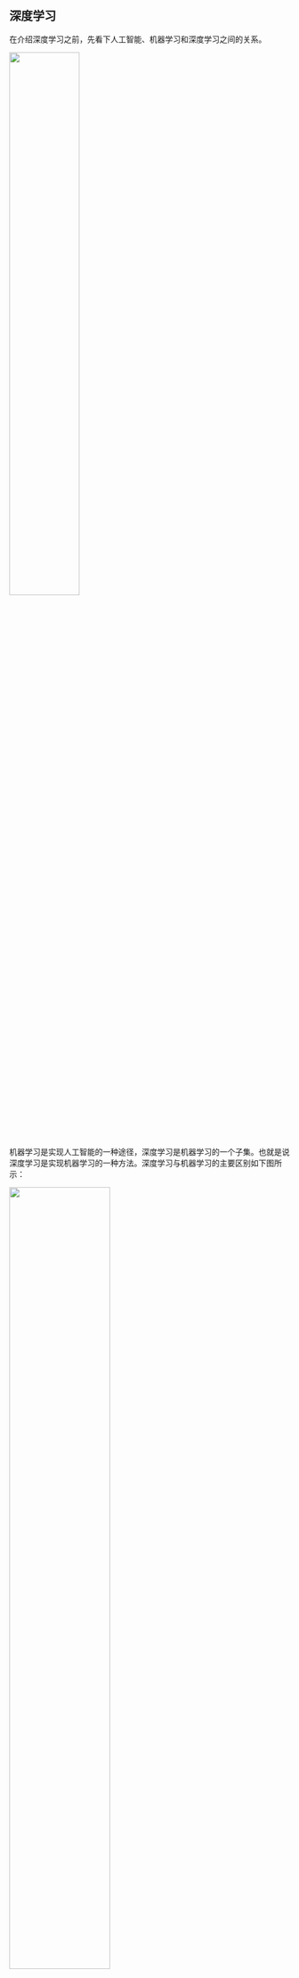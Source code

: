 ## 深度学习

在介绍深度学习之前，先看下人工智能、机器学习和深度学习之间的关系。

<img src="./images/001.png" style="width: 50%">

机器学习是实现人工智能的一种途径，深度学习是机器学习的一个子集。也就是说深度学习是实现机器学习的一种方法。深度学习与机器学习的主要区别如下图所示：

<img src="./images/002.png" style="width: 60%">

传统机器学习依赖人工设计特征，并进行特征提取，而深度学习方法不需要人工，而依赖算法自动提取特征。深度学习模拟人类大脑的运行方式，从经验中学习获取知识。这也是深度学习被看作黑盒子，可解释性差的原因。



## 神经网络

神经网络（Neural Network）也称人工神经元网络（Artificial Neural Network，简称ANN），是一种模仿生物大脑神经元相互连接和传递信息的计算模型。它由大量神经元组成，这些神经元通过权重相互连接，形成一个复杂的网络结构。

神经网络通常由以下几个元素组成：

- 神经元（Neuron）：神经元是网络的基本单元，它接收输入信号并产生输出信号

- 连接（Connection）：连接是神经元之间的路径，通过连接传递信号

- 权重（Weight）：权重是连接的强度，它决定了信号在神经元之间的传递效果

- 偏置（Bias）：偏置是神经元的额外输入，用于调整神经元的激活水平

- 激活函数（Activation Function）：激活函数用于对神经元的输入进行非线性变换，常见的激活函数包括sigmoid、ReLu等

  <img src="./images/003.png" style="width: 60%">

- 输入层（Input Layer）：输入层接收输入数据，并将其传递给后续的神经元

- 隐藏层（Hidden Layer）：隐藏层位于输入层和输出层之间，用于处理和抽象输入数据

- 输出层（Output Layer）：输出层产生最终的输出结果

  <img src="./images/004.png" style="width: 45%">

神经元是神经网络中的基本单元，它接收多个输入信号，通过一定的计算产生输出信号，并将输出信号传递给下一层神经元。神经元的数学模型可以这样来理解：多个输入信号线性加权相加，与阈值（b）相比较，所得结果由激活函数处理，最终产生输出信号。



## 激活函数

### 激活函数的作用

1. **引入非线性变换**
   现实世界的问题（如图像分类、语言翻译）本质是非线性的。激活函数通过对神经元输出进行非线性映射（如 `y = max(0, x)`），使网络能够学习输入与输出之间的复杂关系。
   **例**：没有激活函数时，多层网络的输出只是输入的线性组合（`y = W2·(W1·x + b1) + b2 = (W2·W1)·x + (W2·b1 + b2)`），与单层网络等价。
2. **控制神经元输出范围**
   将输出值映射到特定区间（如 [0,1] 或 [-1,1]），避免数值爆炸，便于后续层处理。
   **例**：Sigmoid 将输出压缩到 [0,1]，适合表示概率；ReLU 将负数截断为 0，增强模型稀疏性。
3. **缓解梯度消失/爆炸**
   合理的激活函数（如 ReLU）可使梯度在反向传播时保持较大数值，加速深层网络训练。
   **反例**：Sigmoid 的梯度在 |x|>5 时接近 0，导致深层网络梯度消失，难以训练。



### 常用激活函数

#### Sigmoid

- **公式**
  $$
  \delta(x) = \frac{1}{1 + e^{-x}}
  $$
  
- **输出范围**：(0, 1)

- **特点**：

  - 输出可解释为概率（如二分类的正例概率）
  - 梯度易消失（x>5 或 x<-5 时梯度≈0），隐藏层不推荐

- **适用场景**：二分类问题的**输出层**（如逻辑回归）



#### Tanh（双曲正切）

- **公式**
  $$
  tanh(x) = \frac{e^x - e^{-x}}{e^x + e^{-x}}
  $$
  
- **输出范围**：(-1, 1)

- **特点**：

  - 相比 Sigmoid 中心对称（均值为 0），梯度消失问题较轻
  - 仍存在梯度消失，且计算成本高于 ReLU

- **适用场景**：早期 RNN 隐藏层（如 LSTM 的门控机制）



#### ReLU（Rectified Linear Unit）

- **公式**
  $$
  ReLU = max(0, x)
  $$
  
- **输出范围**：[0, +∞)

- **特点**：

  - 计算极简单（仅比较和取最大值），训练速度快
  - 缓解梯度消失（x>0 时梯度=1），适合深层网络
  - **神经元死亡问题**：x<0 时输出 0 且梯度=0，神经元可能永久“死亡”

- **适用场景**：**隐藏层首选**（CNN、MLP、Transformer 等），尤其大规模网络



#### Leaky ReLU（ReLU 变种）

- **公式**：`LeakyReLU(x) = max(αx, x)`（α 通常=0.01）
  $$
  LeadkyReLU(x) = max(\alpha * x, x)
  $$
  
- **特点**：

  - 解决神经元死亡问题（x<0 时输出微小负值，梯度=α）。
  - α 是超参数，需调优（通常设为 0.01）。

- **适用场景**：替代 ReLU，尤其训练不稳定时（如小数据集）。



#### Swish

- **公式**
  $$
  Switch(x) = x*\delta(x)
  \\
  \delta 表示 sigmoid
  $$
  
- **特点**：

  - 平滑非线性，实验性能优于 ReLU（ImageNet 分类准确率更高）
  - 自带正则化效果，泛化能力强

- **适用场景**：CNN、Transformer 隐藏层（TensorFlow 默认使用）



#### Mish（Swish 改进版）

- **公式**：`Mish(x) = x · tanh(softplus(x))`（softplus(x)=ln(1+e^x)）
  $$
  Mish(x) = x*tanh(softplus(x))
  $$
  
  $$
  softplus(x) = ln(1+e^x)
  $$
  
  
  
- **特点**：

  - 理论上性能最优（连续可微，无死区），适合高精度模型
  - 计算复杂度高（涉及 tanh 和 softplus），推理速度较慢

- **适用场景**：资源充足的实验性模型（如竞赛、学术研究）



#### Softmax

- **公式**
  $$
  \sigma(\overrightarrow{z})_i=\frac{e^{z_i}}{\sum_{j=1}^{k}e^{z_j}}
  $$
  

- **输出范围**：(0, 1)，且所有类别输出之和=1

- **特点**：将得分转换为概率分布，多分类任务标配

- **适用场景**：多分类问题的**输出层**（如 ImageNet 1000 类分类）



#### GELU（Gaussian Error Linear Unit）

- **公式**
  $$
  GELU(x) = x*\phi(x)
  \\
  \phi是标准正态分布的累积分布函数
  $$
  

- **特点**：
  
  - 融合了随机性（类似 Dropout）和平滑性，适合自然语言处理
  - Transformer 模型（如 BERT、GPT）的默认激活函数
  
- **适用场景**：NLP 模型（Transformer、BERT、LLaMA）



## 如何训练神经网络

### 定义网络结构

训练神经网络之前，我们要先确定神经元网络的层数、每层神经元数量以及连接方式。输入层和输出层节点数量都是确定的。通常情况下，输入层的神经元数量等于数据集特征的数量，输出层神经元的数量等于数据集标签的数量。但是，隐藏层及其神经元的数量是无法简单确定的。

下面是常用的隐藏层确定规则：

1. 没有隐藏层。仅能够表示线性可分函数或决策
2. 隐藏层数=1。可以拟合任何“从一个有限空间到另一个有限空间的连续映射”的函数
3. 隐藏层数=2。搭配适当的激活函数可以表示任意精度的任意决策边界，并且可以拟合任何精度的任何平滑映射
4. 隐藏层数>2。多出来的隐藏层可以学习复杂的描述（某种自动特征工程）

在一些较大规模的深度学习模型中，隐藏层数量可能会达到几十或者上百。

隐藏层节点数的选择对网络性能的影响很大。若节点太少，网络获取的有用信息就少，容错性差，可能出现欠拟合（underfitting）问题；若节点过多，不但训练时间和训练难度增加，还可能出现过拟合（overfitting）问题。

下面是一个国外论文给出的隐藏节点确定规则：
$$
N_h = \frac{N_s}{\alpha * (N_i + N_o)}
\\
N_i 表示输入层神经元个数；N_o表示输出层神经元个数；N_s表示数据集的样本数；\alpha是一个变量，取值范围2-10
$$
另外，还有一些经验可以参考：

- 隐藏神经元的数量应在输入层和输出层的大小之间
- 隐藏神经元数量应为输入层大小的2/3加上输出层大小的2/3
- 隐藏神经元数量应小于输入层大小的两倍



### 前向传播

确定了神经元网络结构，就可以计算前向传播系数了。在神经元网络中，前向传播是指信息从输入层开始，依次通过隐藏层和输出层，最终得到输出结果的过程。在这个过程中，每个神经元都会对输入结果进行处理，并将处理结果传递给下一个神经元，直到达到输出层。

<img src="./images/005.png" style="width: 35%">

在上述网络的输入层中，x1、x2、x3为输入值，x0为偏置，θ为权重；在隐藏层中，α1、α2为输入层神经元的激活值，α0为偏置，θ为权重；输出层中的α1为最终输出。

在首次迭代时，权重θ通常为随机取值，但也有一些专用的初始化值的方案，比如：Xavier初始化 和 He初始化 等。



### 反向传播

前向传播完成后，我们首次计算出了网络中所有激活值，但这个激活值不一定能满足要求，因为训练的初始权重和偏置使用的是一个随机值或经验值。所以，我们要衡量一下输出误差的大小。衡量误差的方法是将输出结果与真实值进行比较，计算出误差。
$$
\delta_i^{(3)}=\alpha_i^{(3)}-y_i
\\
\alpha_i^{(3)} 表示第三层第i个神经元的预测值，y_i表示真实值，\delta_i^{(3)} 表示第三层第i个神经元的误差
$$
运用反向传播，可以计算除输入层外的所有层的误差。



### 损失函数

计算出每一个神经元的误差后，我们用梯度下降算法使整个神经元网络的总误差最小或达到最大训练次数。这个过程会不断更新每一层神经元网络的权重和偏置。当训练过程结束时，此时网络中的权重和偏置就是最优值。常用的梯度下降损失函数包括均方误差（MSE）和交叉熵（Cross-entropy）等

均方误差：
$$
MSE=\frac{1}{n}\sum_{i=1}^n(y_i^`-y_i)^2
\\
y_i^` 是第i个神经元预测值；y_i是实际值
$$
交叉熵：
$$
CE=-\frac{1}{N}\sum_{i=1}^N{[y_ilog(p_i)+(1-y_i)log(1-p_i)]}
\\
其中：N为样本数量；p_i是经过激活函数计算后的激活值；y_i是实际值
$$





### 优化器

有了损失函数计算出每个神经元的损失，接下来就需要更新我们的上一轮的权重和偏置了，我们在之前传统的机器学习模型中几乎都是使用的固定学习速率。

神经网络中的**优化器（Optimizer）** 是模型训练的“引擎”，核心作用是**根据损失函数的梯度调整模型参数（权重和偏置）**，使模型逐步逼近最优解。没有优化器，模型无法从数据中学习（参数无法更新），训练过程无法推进。

#### 优化器的核心作用

**参数更新：最小化损失函数**

神经网络的训练目标是最小化损失函数 （ 为模型参数）。优化器通过以下步骤实现：

1. **计算梯度**：通过反向传播求损失函数对参数的梯度 （参数变化对损失的影响率）
2. **调整参数**：沿梯度负方向更新参数，使损失减小：其中 为学习速率（步长），由优化器控制



**加速收敛：比原始梯度下降更快达到最优**

原始梯度下降（GD）存在缺陷：

- **全量数据计算**：每次迭代需遍历所有样本，计算成本高（大数据集不可行）
- **收敛慢**：学习速率固定，难以平衡“前期快速下降”和“后期精细调整”的诉求

优化器通过改进策略（如自适应学习率、动量）解决这些问题，例如：

- **SGD（随机梯度下降）**：每次用单个样本更新，速度快但梯度噪声大
- **Adam**：结合动量和自适应学习速率，收敛速度比GD快10-100倍



**避免局部最优：跳出次优解**

复杂损失函数的曲面存在多个局部最小值，原始梯度下降容易陷入次优解。优化器通过以下机制改进：

- **动量（Momentum）**：积累历史梯度方向，类似物理惯性，帮助冲过局部最小值
- **自适应学习率**：如Adam对不同参数设置不同学习率，避免在平坦区域学习过慢



**稳定训练：防止梯度爆炸/消失**

- **梯度裁剪**：优化器可配合梯度裁剪（如`clipvalue=1.0`），限制梯度最大范数，避免参数更新幅度过大
- **学习率衰减**：优化器内置学习速率调度器（如StepLR），随训练轮次减小学习率，稳定收敛



#### 优化器如何解决梯度下降的痛点

| 原始方法       | 痛点                         | 优化器解决方案（举例）                 |
| -------------- | ---------------------------- | -------------------------------------- |
| 梯度下降（GD） | 全量数据计算，速度慢         | SGD/Adam（随机采样样本，降低计算成本） |
| SGD            | 梯度噪声大，收敛路径震荡     | SGD+Momentum（积累历史梯度，平滑路径） |
| 固定学习率     | 学习率过小收敛慢，过大不收敛 | Adam/RMSprop（自适应学习率）           |
| 高维参数空间   | 不同参数需要不同学习率       | AdaGrad（对稀疏特征增大学习率）        |



#### 主流优化器的核心改进与适用场景

**SGD（随机梯度下降）**

- **原理**：每次用单个样本计算梯度并更新参数
- **优点**：计算快，适合大数据集
- **缺点**：梯度噪声大，收敛路径震荡
- **适用场景**：小数据集、需要精细调参的场景（配合学习率调度器）



**SGD+Momentum（动量SGD）**

- **改进**：模拟物理动量，积累历史梯度方向（如小球滚动下山）： 为动量系数（通常0.9）。
- **优点**：减少震荡，加速收敛（尤其是高曲率区域）。
- **适用场景**：替代原始SGD，几乎所有场景均可使用。



**Adam（Adaptive Moment Estimation）**

- 核心改进：
  - **动量（一阶矩）**：类似Momentum，积累梯度均值
  - **自适应学习率（二阶矩）**：用梯度平方的指数移动平均调整学习速率
- **优点**：收敛快、无需手动调参（默认参数表现优异），目前最主流
- **适用场景**：绝大多数深度学习任务（CNN、Transformer、GAN等）



**RMSprop/AdaGrad**

- **AdaGrad**：对频繁出现的特征减小学习速率，适合稀疏数据（如NLP文本）
- **RMSprop**：解决AdaGrad学习率随时间单调递减的问题，适合非平稳目标（如RNN序列预测）



#### 优化器选择指南

| 优化器                 | 收敛速度 | 调参难度 | 适用场景                         |
| ---------------------- | -------- | -------- | -------------------------------- |
| Adam                   | 快       | 低       | 初学者首选、复杂模型（默认选择） |
| SGD+Momentum           | 中       | 高       | 小数据集、需要高精度调参         |
| RMSprop                | 中       | 中       | RNN/LSTM（序列数据）             |
| AdaGrad                | 慢       | 低       | 稀疏数据（如文本分类、推荐系统） |
| AdamW（Adam+权重衰减） | 快       | 低       | 防止过拟合（替代L2正则化）       |



## 神经网络训练示例

此处我们还以鸢尾花的数据集作为入门训练的数据集，前面我们在KNN训练时已经知道鸢尾花是一个三分类的数据集。

除了sklearn可以加载鸢尾花数据集，seaborn库也是可以的。

```python
import seaborn as sn

iris = sn.load_dataset("iris")
```

seaborn的数据集是在线加载的，所以我们还是使用sklearn的数据。



### 定义神经网络结构

```python
# 这里开始要安装 tensorflow

from keras.models import Sequential  # 这是序贯模型，就是多个网络层堆叠出来的模型
from keras.layers import Dense  # dense 表示全连接层
from keras import activations  # 激活函数的模块


model = Sequential([
    # 第一层
    # units 神经元的个数，activation 使用什么激活函数，input_shape 输入数据的形状，鸢尾花有四个特征
    Dense(units=8, activation=activations.relu, input_shape=(4, )),
    # 第二层
    Dense(units=6, activation=activations.relu),
    # 第三层
    # 这里作为最后一层输出层，所以神经元的数量必须和我们希望的分类数保持一致，然后使用softmax来处理多分类问题
    Dense(units=3, activation=activations.softmax),
])
"""隐藏层神经元的数量，在前面讲了一些经验方法作为参考，神经元的数量没有确定值"""

# 打印一下概览信息
# 每一层的参数计算。 输入变量数 * 神经元个数 + 偏置个数
# 偏置个数 是跟随神经元个数的，每个神经元都有一个偏置
print(model.summary())
"""
Model: "sequential"
┏━━━━━━━━━━━━━━━━━━━━━━━━━━━━━━━━━┳━━━━━━━━━━━━━━━━━━━━━━━━┳━━━━━━━━━━━━━━━┓
┃ Layer (type)                    ┃ Output Shape           ┃       Param # ┃
┡━━━━━━━━━━━━━━━━━━━━━━━━━━━━━━━━━╇━━━━━━━━━━━━━━━━━━━━━━━━╇━━━━━━━━━━━━━━━┩
│ dense (Dense)                   │ (None, 8)              │            40 │ 
├─────────────────────────────────┼────────────────────────┼───────────────┤
│ dense_1 (Dense)                 │ (None, 6)              │            54 │
├─────────────────────────────────┼────────────────────────┼───────────────┤
│ dense_2 (Dense)                 │ (None, 3)              │            21 │
└─────────────────────────────────┴────────────────────────┴───────────────┘
 Total params: 115 (460.00 B)
 Trainable params: 115 (460.00 B)
 Non-trainable params: 0 (0.00 B)
"""
```



### 编译模型

```python
from keras import optimizers
from keras import losses

# 编译模型
# 指定优化器和损失函数，指标是准确率
model.compile(optimizer=optimizers.Adam, loss=losses.categorical_crossentropy, metrics=["accuracy"])
```



### 开始训练

```python
import numpy as np
import tensorflow as tf

from sklearn.datasets import load_iris
from sklearn.model_selection import train_test_split

from keras.models import Sequential
from keras.layers import Dense
from keras import activations
from keras import optimizers
from keras import losses


model = Sequential([
    Dense(units=8, activation=activations.relu, input_shape=(4, )),
    Dense(units=6, activation=activations.relu),
    Dense(units=3, activation=activations.softmax)
])

model.compile(optimizer=optimizers.Adam(), loss=losses.categorical_crossentropy, metrics=["accuracy"])

# 数据集，本次先不做归一化
x, y = load_iris(return_X_y=True)

# 数据集中的标签是 0、1、2 ，我们进行一下热度编码
y = np.array(tf.one_hot(y, depth=3))
x_train, x_test, y_train, y_test = train_test_split(x, y, test_size=0.2, random_state=2)

# 训练模型
# epochs 表示训练轮次；batch_size 表示在每个轮次中，每次取5个样本进行训练，所以每个轮次中还有多个迭代，迭代次数 = 样本总数 / batch_size
# verbose = 1 表示打印训练的过程信息
model.fit(x_train, y_train, epochs=50, batch_size=2, verbose=1)

# 计算一下测试集的损失和准确率，由于每批次是随机取得连个样本，所以每次跑出来的结果是有些许差异的
loss, accuracy = model.evaluate(x_test, y_test)
print(loss, accuracy)  # 0.10052110254764557 0.9333333373069763

# 保存模型
model.save("models/iris.keras")
```



### 样本预测

前面训练得到了一个鸢尾花的模型，那么现在就可以使用其进行预测。

```python
import numpy as np

from keras.models import  load_model

model = load_model("models/iris.keras")

# 随便写几个数据，预测数据的shape要和训练数据的保持一致
x = np.array([[4.7, 3.2, 1.3, 0.2], [6.2, 2.2, 4.5, 1.5], [6.7, 2.5, 5.8, 1.8], [5.7, 2.8, 4.1, 1.4]])

y = model.predict(x)
print(y)
"""
[[9.8366416e-01 1.6335931e-02 6.8036670e-09]
 [1.1423943e-03 7.2408754e-01 2.7477005e-01]
 [6.0834054e-06 6.2048197e-02 9.3794578e-01]
 [1.1371047e-02 9.3588203e-01 5.2747037e-02]]
"""
```

为什么我们预测的结果不是准确的分类呢？因为我们输出层的激活函数是softmax，然后我们的label数据（y_train）也是经过独热编码的，所以其实最后输出的是样本在某个索引处为1的概率，也就是说，概率最大值所在的索引，就是我们的预测值。

```python
import numpy as np

from keras.models import  load_model

model = load_model("models/iris.keras")

# 随便写几个数据，预测数据的shape要和训练数据的保持一致
x = np.array([[4.7, 3.2, 1.3, 0.2], [6.2, 2.2, 4.5, 1.5], [6.7, 2.5, 5.8, 1.8], [5.7, 2.8, 4.1, 1.4]])
y = model.predict(x)

# 还原成鸢尾花的分类标签
y_pred = [np.argmax(probabilities) for probabilities in y]
print(y_pred)  # [0, 1, 2, 1]
```



## 参数初始化

在前面我们提到，在进行首次迭代时，权重参数是随机的，但可以类似 Xavier初始化 和 He初始化 的方法，来初始化权重。在我们的实力中 Dense 默认使用的就是 Xavier初始化。在神经网络中，首次偏置通常置为0即可。

```python
  # Dense 的构造函数部分形参  
  def __init__(
        self,
        units,
        activation=None,
        use_bias=True,
        kernel_initializer="glorot_uniform",  # 这就是 Xavier初始化
        bias_initializer="zeros",
```

下面罗列一下初始化方法适用的网络结构和激活函数，至于每个初始化方案的细节此处不做描述。

| 网络类型/激活函数 | 推荐初始化方法        | 不推荐方法     |
| ----------------- | --------------------- | -------------- |
| CNN + ReLU        | He/Kaiming初始化      | Xavier初始化   |
| 全连接 + Tanh     | Xavier初始化          | 随机正态初始化 |
| Transformer/RNN   | 正交初始化            | 常数初始化     |
| 生成模型（GAN）   | 正交初始化 + 小标准差 | 均匀分布       |
| 微调预训练模型    | 仅初始化新增层（He）  | 全量重初始化   |

我们前面示例初始化值默认使用的Xavier，从表格看来是不适合我们使用的ReLU激活函数的，我们来修改一下：

```python
from keras.models import Sequential  # 这是序贯模型，就是多个网络层堆叠出来的模型
from keras.layers import Dense  # dense 表示全连接层
from keras import activations  # 激活函数的模块
from keras import initializers

model = Sequential([
    Dense(units=8, activation=activations.relu, input_shape=(4,), kernel_initializer=initializers.HeNormal()),
    Dense(units=6, activation=activations.relu, kernel_initializer=initializers.HeNormal()),
    Dense(units=3, activation=activations.softmax),
])
```
